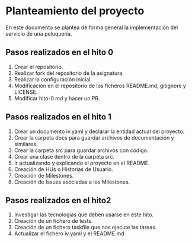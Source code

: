 # Planteamiento del proyecto

En este documento se plantea de forma general la implementación del servicio de una peluquería.

## Pasos realizados en el hito 0

1. Crear el repositorio.
2. Realizar fork del repositorio de la asignatura.
3. Realizar la configuración inicial.
4. Modificación en el repositorio de los ficheros README.md, gitignore y LICENSE.
5. Modificar hito-0.md y hacer un PR.

## Pasos realizados en el hito 1

1. Crear un documento iv.yaml y declarar la entidad actual del proyecto.
2. Crear la carpeta docs para guardar archivos de documentación y similares.
3. Crear la carpeta src para guardar archivos con código.
4. Crear una clase dentro de la carpeta src.
5. Ir actualizando y explicando el proyecto en el README.
6. Creación de HUs o Historias de Usuario.
7. Creación de Milestones.
8. Creación de Issues asociadas a los Milestones.

## Pasos realizados en el hito2

1. Investigar las tecnologías que deben usarse en este hito.
2. Creación de un fichero de tests.
3. Creación de un fichero taskfile que nos ejecute las tareas.
4. Actualizar el fichero iv.yaml y el README.md


